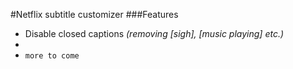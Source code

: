 #Netflix subtitle customizer
###Features
* Disable closed captions *(removing [sigh], [music playing] etc.)*
*
* `more to come`
